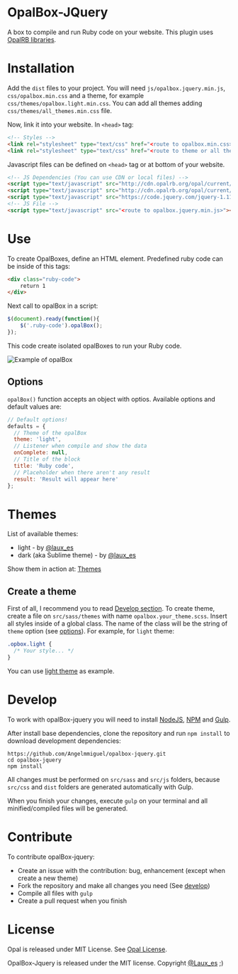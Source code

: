 # OpalBox-JQuery
A box to compile and run Ruby code on your website. This plugin uses [OpalRB libraries](http://opalrb.org/).

# Installation
Add the `dist` files to your project. You will need `js/opalbox.jquery.min.js`, `css/opalbox.min.css` and a theme, for example `css/themes/opalbox.light.min.css`. You can add all themes adding `css/themes/all_themes.min.css` file.

Now, link it into your website. In `<head>` tag:

```HTML
<!-- Styles --> 
<link rel="stylesheet" type="text/css" href="<route to opalbox.min.css>" />
<link rel="stylesheet" type="text/css" href="<route to theme or all themes>" />
```

Javascript files can be defined on `<head>` tag or at bottom of your website.

```HTML
<!-- JS Dependencies (You can use CDN or local files) --> 
<script type="text/javascript" src="http://cdn.opalrb.org/opal/current/opal.min.js"></script>
<script type="text/javascript" src="http://cdn.opalrb.org/opal/current/opal-parser.min.js"></script>
<script type="text/javascript" src="https://code.jquery.com/jquery-1.11.3.min.js"></script>
<!-- JS File --> 
<script type="text/javascript" src="<route to opalbox.jquery.min.js>"></script>
```

# Use

To create OpalBoxes, define an HTML element. Predefined ruby code can be inside of this tags:

```HTML
<div class="ruby-code">
	return 1
</div>
```

Next call to opalBox in a script:

```javascript
$(document).ready(function(){
	$('.ruby-code').opalBox();
});
```

This code create isolated opalBoxes to run your Ruby code.

<div class="text-align: center">
  <img src="https://raw.githubusercontent.com/Angelmmiguel/opalbox-jquery/master/example.png" title="Example of opalBox"/>
</div>

## Options

`opalBox()` function accepts an object with optios. Available options and default values are:

```javascript
// Default options!
defaults = {
  // Theme of the opalBox
  theme: 'light',
  // Listener when compile and show the data
  onComplete: null,
  // Title of the block
  title: 'Ruby code',
  // Placeholder when there aren't any result
  result: 'Result will appear here'
};
```

# Themes

List of available themes:

* light - by [@laux_es](https://twitter.com/Laux_es)
* dark (aka Sublime theme) - by [@laux_es](https://twitter.com/Laux_es)

Show them in action at: [Themes](http://angelmmiguel.github.io/opalbox-jquery#themes)

## Create a theme

First of all, I recommend you to read [Develop section](#develop). To create theme, create a file on `src/sass/themes` with name `opalbox.your_theme.scss`. Insert all styles inside of a global class. The name of the class will be the string of `theme` option (see [options](#options)). For example, for `light` theme:

```css
.opbox.light {
  /* Your style... */
}
```

You can use [light theme](https://github.com/Angelmmiguel/opalbox-jquery/blob/master/src/sass/themes/opalbox.light.scss) as example.

# Develop

To work with opalBox-jquery you will need to install [NodeJS](https://nodejs.org/), [NPM](https://www.npmjs.com/) and [Gulp](http://gulpjs.com/).

After install base dependencies, clone the repository and run `npm install` to download development dependencies:

	https://github.com/Angelmmiguel/opalbox-jquery.git
	cd opalbox-jquery
	npm install

All changes must be performed on `src/sass` and `src/js` folders, because `src/css` and `dist` folders are generated automatically with Gulp.

When you finish your changes, execute `gulp` on your terminal and all minified/compiled files will be generated.

# Contribute

To contribute opalBox-jquery:

* Create an issue with the contribution: bug, enhancement (except when create a new theme)
* Fork the repository and make all changes you need (See [develop](#develop))
* Compile all files with `gulp`
* Create a pull request when you finish

# License

Opal is released under MIT License. See [Opal License](https://github.com/opal/opal#license).

OpalBox-Jquery is released under the MIT license. Copyright [@Laux_es](https://twitter.com/Laux_es) ;)
